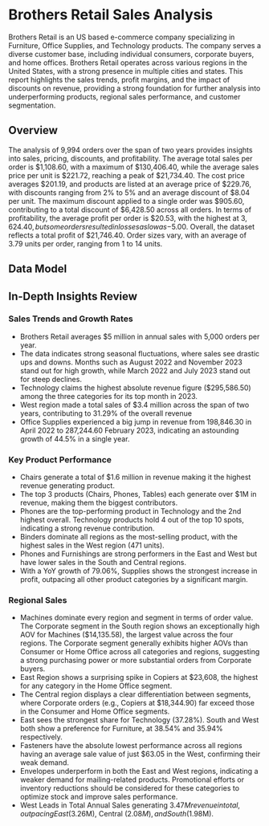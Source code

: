 # Brothers Retail Sales Analysis

Brothers Retail is an US based e-commerce company specializing in Furniture, Office Supplies, and Technology products. The company serves a diverse customer base, including individual consumers, corporate buyers, and home offices. Brothers Retail operates across various regions in the United States, with a strong presence in multiple cities and states.
This report highlights the sales trends, profit margins, and the impact of discounts on revenue, providing a strong foundation for further analysis into underperforming products, regional sales performance, and customer segmentation.

## Overview
The analysis of 9,994 orders over the span of two years provides insights into sales, pricing, discounts, and profitability. The average total sales per order is $1,108.60, with a maximum of $130,406.40, while the average sales price per unit is $221.72, reaching a peak of $21,734.40. The cost price averages $201.19, and products are listed at an average price of $229.76, with discounts ranging from 2% to 5% and an average discount of $8.04 per unit. The maximum discount applied to a single order was $905.60, contributing to a total discount of $6,428.50 across all orders. In terms of profitability, the average profit per order is $20.53, with the highest at $3,624.40, but some orders resulted in losses as low as -$5.00. Overall, the dataset reflects a total profit of $21,746.40. Order sizes vary, with an average of 3.79 units per order, ranging from 1 to 14 units.

## Data Model


## In-Depth Insights Review
### Sales Trends and Growth Rates
- Brothers Retail averages $5 million in annual sales with 5,000 orders per year.
- The data indicates strong seasonal fluctuations, where sales see drastic ups and downs. Months such as August 2022 and November 2023 stand out for high growth, while March 2022 and July 2023 stand out for steep declines.
- Technology claims the highest absolute revenue figure ($295,586.50) among the three categories for its top month in 2023.
- West region made a total sales of $3.4 million across the span of two years, contributing to 31.29% of the overall revenue
- Office Supplies experienced a big jump in revenue from 198,846.30 in April 2022 to 287,244.60 February 2023, indicating an astounding growth of 44.5% in a single year.

### Key Product Performance
- Chairs generate a total of $1.6 million in revenue making it the highest revenue generating product.
- The top 3 products (Chairs, Phones, Tables) each generate over $1M in revenue, making them the biggest contributors.
- Phones are the top-performing product in Technology and the 2nd highest overall. Technology products hold 4 out of the top 10 spots, indicating a strong revenue contribution.
- Binders dominate all regions as the most-selling product, with the highest sales in the West region (471 units).
- Phones and Furnishings are strong performers in the East and West but have lower sales in the South and Central regions.
- With a YoY growth of 79.06%, Supplies shows the strongest increase in profit, outpacing all other product categories by a significant margin.

### Regional Sales 
- Machines dominate every region and segment in terms of order value. The Corporate segment in the South region shows an exceptionally high AOV for Machines ($14,135.58), the largest value across the four regions. The Corporate segment generally exhibits higher AOVs than Consumer or Home Office across all categories and regions, suggesting a strong purchasing power or more substantial orders from Corporate buyers.
- East Region shows a surprising spike in Copiers at $23,608, the highest for any category in the Home Office segment.
- The Central region displays a clear differentiation between segments, where Corporate orders (e.g., Copiers at $18,344.90) far exceed those in the Consumer and Home Office segments.
- East sees the strongest share for Technology (37.28%). South and West both show a preference for Furniture, at 38.54% and 35.94% respectively.
- Fasteners have the absolute lowest performance across all regions having an average sale value of just $63.05 in the West, confirming their weak demand.
- Envelopes underperform in both the East and West regions, indicating a weaker demand for mailing-related products. Promotional efforts or inventory reductions should be considered for these categories to optimize stock and improve sales performance.
- West Leads in Total Annual Sales generating $3.47M revenue in total, outpacing East ($3.26M), Central ($2.08M), and South ($1.98M).
















